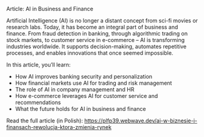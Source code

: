Article: AI in Business and Finance

Artificial Intelligence (AI) is no longer a distant concept from sci-fi movies or research labs. Today, it has become an integral part of business and finance. From fraud detection in banking, through algorithmic trading on stock markets, to customer service in e-commerce – AI is transforming industries worldwide. It supports decision-making, automates repetitive processes, and enables innovations that once seemed impossible.

In this article, you’ll learn:
- How AI improves banking security and personalization
- How financial markets use AI for trading and risk management
- The role of AI in company management and HR
- How e-commerce leverages AI for customer service and recommendations
- What the future holds for AI in business and finance

Read the full article (in Polish): https://plfp39.webwave.dev/ai-w-biznesie-i-finansach-rewolucja-ktora-zmienia-rynek
